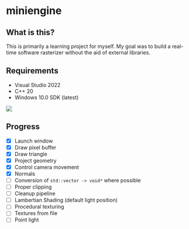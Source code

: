 # miniengine

## What is this?
This is primarily a learning project for myself. My goal was to build a real-time software rasterizer without the aid of external libraries.

## Requirements
- Visual Studio 2022
- C++ 20
- Windows 10.0 SDK (latest)

![](https://github.com/thomascswalker/miniengine/blob/ca63d62682592c27f7ef82e97fca5b7c4f1eb4a4/images/cow.gif)

## Progress
- [x] Launch window
- [x] Draw pixel buffer
- [x] Draw triangle
- [x] Project geometry
- [x] Control camera movement
- [x] Normals
- [ ] Conversion of `std::vector -> void*` where possible
- [ ] Proper clipping
- [ ] Cleanup pipeline
- [ ] Lambertian Shading (default light position)
- [ ] Procedural texturing
- [ ] Textures from file
- [ ] Point light
